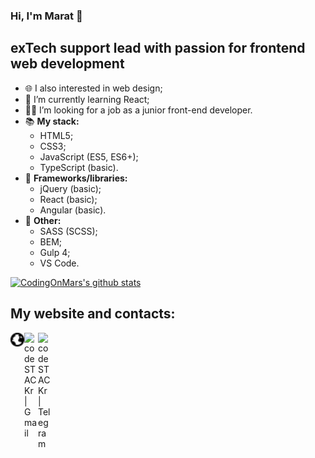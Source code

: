 ### Hi, I'm Marat 👋

## exTech support lead with passion for frontend web development 
- 🌐 I also interested in web design; 
- 🌱 I’m currently learning React; 
- 👨‍💻 I’m looking for a job as a junior front-end developer.
- :books: **My stack:**
  * HTML5;
  * CSS3;
  * JavaScript (ES5, ES6+);
  * TypeScript (basic).
- :blue_book: **Frameworks/libraries:**
  - jQuery (basic);
  - React (basic);
  - Angular (basic).
- :book: **Other:**
   * SASS (SCSS);
   * BEM;
   * Gulp 4;
   * VS Code.

[![CodingOnMars's github stats](https://github-readme-stats.vercel.app/api?username=CodingOnMars&count_private=true&include_all_commits=true&theme=react)](https://github.com/CodingOnMars)
## My website and contacts:
[<img align="left" alt="codeSTACKr.com" width="22px" src="https://raw.githubusercontent.com/iconic/open-iconic/master/svg/globe.svg" />][website]
[<img align="left" alt="codeSTACKr | Gmail" width="22px" src="https://cdn.jsdelivr.net/npm/simple-icons@v3/icons/gmail.svg" />][email]
[<img align="left" alt="codeSTACKr | Telegram" width="22px" src="https://cdn.jsdelivr.net/npm/simple-icons@v3/icons/telegram.svg" />][telegram]
<br />

[website]: https://marscoding.vercel.app
[email]: mailto:for-facancy.pm.me
[telegram]: https://tm.me/marscoding
